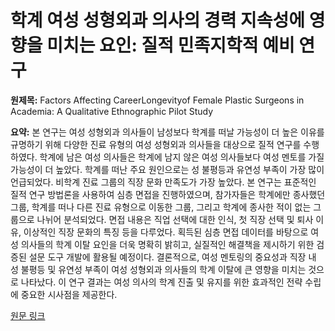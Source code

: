# 학계 여성 성형외과 의사의 경력 지속성에 영향을 미치는 요인: 질적 민족지학적 예비 연구

**원제목:** Factors Affecting CareerLongevityof Female Plastic Surgeons in Academia: A Qualitative Ethnographic Pilot Study

**요약:** 본 연구는 여성 성형외과 의사들이 남성보다 학계를 떠날 가능성이 더 높은 이유를 규명하기 위해 다양한 진료 유형의 여성 성형외과 의사들을 대상으로 질적 연구를 수행하였다.  학계에 남은 여성 의사들은 학계에 남지 않은 여성 의사들보다 여성 멘토를 가질 가능성이 더 높았다.  학계를 떠난 주요 원인으로는 성 불평등과 유연성 부족이 가장 많이 언급되었다.  비학계 진료 그룹의 직장 문화 만족도가 가장 높았다.  본 연구는 표준적인 질적 연구 방법론을 사용하여 심층 면접을 진행하였으며, 참가자들은 학계에만 종사했던 그룹, 학계를 떠나 다른 진료 유형으로 이동한 그룹, 그리고 학계에 종사한 적이 없는 그룹으로 나뉘어 분석되었다.  면접 내용은 직업 선택에 대한 인식, 첫 직장 선택 및 퇴사 이유, 이상적인 직장 문화의 특징 등을 다루었다.  획득된 심층 면접 데이터를 바탕으로 여성 의사들의 학계 이탈 요인을 더욱 명확히 밝히고,  실질적인 해결책을 제시하기 위한 검증된 설문 도구 개발에 활용될 예정이다.  결론적으로, 여성 멘토링의 중요성과 직장 내 성 불평등 및 유연성 부족이 여성 성형외과 의사들의 학계 이탈에 큰 영향을 미치는 것으로 나타났다. 이 연구 결과는 여성 의사의 학계 진출 및 유지를 위한 효과적인 전략 수립에 중요한 시사점을 제공한다.

[원문 링크](https://journals.lww.com/prsgo/fulltext/2025/07000/factors_affecting_career_longevity_of_female.53.aspx)
